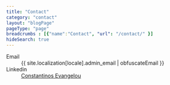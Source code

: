```yaml
---
title: "Contact"
category: "contact"
layout: "blogPage"
pageType: "page"
breadcrumbs : [{"name":"Contact", "url": "/contact/" }]
hideSearch: true
---
```


<dl>
    <dt>
        Email
    </dt>
    <dd>
        {{ site.localization[locale].admin_email | obfuscateEmail }}
    </dd>
    <dt>
        Linkedin
    </dt>
    <dd>
        <a href="https://www.linkedin.com/in/constantinosevangelou/" target="_blank">
        Constantinos Evangelou
        </a>
    </dd>
</dl>